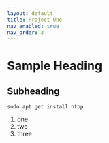 ```yaml
---
layout: default
title: Project One
nav_enabled: true
nav_order: 3
---
```


# Sample Heading

## Subheading

```
sudo apt get install ntop
```

1. one
2. two
3. three
